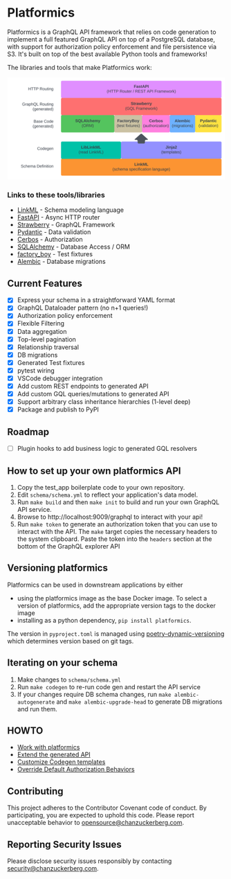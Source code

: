 # Platformics

Platformics is a GraphQL API framework that relies on code generation to implement a full featured GraphQL API on top of a PostgreSQL database, with support for authorization policy enforcement and file persistence via S3. It's built on top of the best available Python tools and frameworks!

The libraries and tools that make Platformics work:

![image](docs/images/platformics_libs.svg)

### Links to these tools/libraries
 - [LinkML](https://linkml.io/) - Schema modeling language
 - [FastAPI](https://fastapi.tiangolo.com/) - Async HTTP router
 - [Strawberry](https://strawberry.rocks/) - GraphQL Framework
 - [Pydantic](https://docs.pydantic.dev/latest/) - Data validation
 - [Cerbos](https://www.cerbos.dev/) - Authorization
 - [SQLAlchemy](https://www.sqlalchemy.org/) - Database Access / ORM
 - [factory_boy](https://factoryboy.readthedocs.io/en/stable/) - Test fixtures
 - [Alembic](https://alembic.sqlalchemy.org/en/latest/) - Database migrations

## Current Features
- [x] Express your schema in a straightforward YAML format
- [x] GraphQL Dataloader pattern (no n+1 queries!)
- [x] Authorization policy enforcement
- [x] Flexible Filtering
- [x] Data aggregation
- [x] Top-level pagination
- [x] Relationship traversal
- [x] DB migrations
- [x] Generated Test fixtures
- [x] pytest wiring
- [x] VSCode debugger integration
- [x] Add custom REST endpoints to generated API
- [x] Add custom GQL queries/mutations to generated API
- [x] Support arbitrary class inheritance hierarchies (1-level deep)
- [x] Package and publish to PyPI

## Roadmap
- [ ] Plugin hooks to add business logic to generated GQL resolvers

## How to set up your own platformics API
1. Copy the test_app boilerplate code to your own repository.
2. Edit `schema/schema.yml` to reflect your application's data model.
3. Run `make build` and then `make init` to build and run your own GraphQL API service.
4. Browse to http://localhost:9009/graphql to interact with your api!
5. Run `make token` to generate an authorization token that you can use to interact with the API. The `make` target copies the necessary headers to the system clipboard. Paste the token into the `headers` section at the bottom of the GraphQL explorer API

## Versioning platformics
Platformics can be used in downstream applications by either
- using the platformics image as the base Docker image. To select a version of platformics, add the appropriate version tags to the docker image
- installing as a python dependency, `pip install platformics`.

The version in `pyproject.toml` is managed using [poetry-dynamic-versioning](https://pypi.org/project/poetry-dynamic-versioning/) which determines version based on git tags.

## Iterating on your schema
1. Make changes to `schema/schema.yml`
2. Run `make codegen` to re-run code gen and restart the API service
3. If your changes require DB schema changes, run `make alembic-autogenerate` and `make alembic-upgrade-head` to generate DB migrations and run them.

## HOWTO
- [Work with platformics](docs/HOWTO-working-with-platformics.md)
- [Extend the generated API](docs/HOWTO-extend-generated-api.md)
- [Customize Codegen templates](docs/HOWTO-customize-templates.md)
- [Override Default Authorization Behaviors](docs/HOWTO-override-authorization.md)

## Contributing
This project adheres to the Contributor Covenant code of conduct. By participating, you are expected to uphold this code. Please report unacceptable behavior to opensource@chanzuckerberg.com.

## Reporting Security Issues
Please disclose security issues responsibly by contacting security@chanzuckerberg.com.
